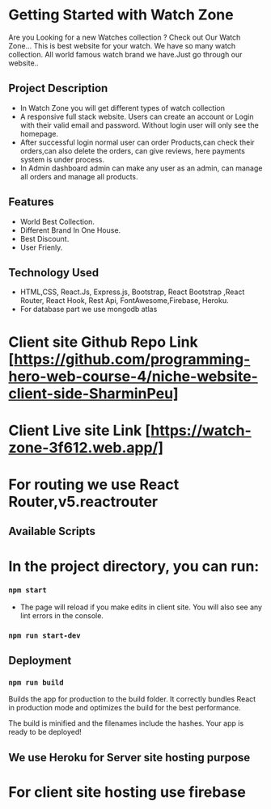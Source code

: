 # Getting Started with Watch Zone
Are you Looking for a new Watches collection ? Check out Our Watch Zone... This is best website
for your watch. We have so many watch collection. All world famous watch brand we have.Just go through our website..



## Project Description
* In Watch Zone you will get different types of watch collection
*	A responsive full stack website. Users can create an account or Login with their valid email and password. Without login user will only see the homepage.
* After successful login normal user can order Products,can check their orders,can also delete the orders, can give reviews, here payments system is under process.
*	In Admin dashboard admin can make any user as an admin, can manage all orders and manage all products.



## Features

- World Best Collection.
- Different Brand In One House.
- Best Discount.
- User Frienly.

## Technology Used 

* HTML,CSS, React.Js, Express.js, Bootstrap, React Bootstrap ,React Router, React Hook, Rest Api, FontAwesome,Firebase, Heroku.
* For database part we use mongodb atlas

# Client site Github Repo Link [https://github.com/programming-hero-web-course-4/niche-website-client-side-SharminPeu]
# Client Live site Link [https://watch-zone-3f612.web.app/]


# For routing we use React Router,v5.reactrouter

## Available Scripts

# In the project directory, you can run:

### `npm start`
* The page will reload if you make edits in client site.
You will also see any lint errors in the console.
### `npm run start-dev`

## Deployment

### ` npm run build `
Builds the app for production to the build folder.
It correctly bundles React in production mode and optimizes the build for the best performance.

The build is minified and the filenames include the hashes.
Your app is ready to be deployed!
 ## We use Heroku for Server site hosting purpose
 # For client site hosting use firebase 

